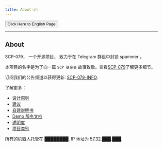 ```yaml
---
title: About-zh
---
```


<link rel="stylesheet" href="/css/chinese.css">
<button onmouseover="PlaySound('totop1')" onmouseout="StopSound('totop1')" onclick="window.location.href = '/about/';" class="en">Click Here to English Page</button>

---

## About

SCP-079， 一个开源项目， 致力于在 Telegram 群组中封锁 spammer 。

本项目的名字是为了向一篇 `SCP 基金会` 故事致敬。查看[SCP-079](http://www.scp-wiki.net/scp-079)了解更多细节。

订阅我们的公告频道以获得更新: [SCP-079-INFO](https://t.me/SCP_079_INFO).

了解更多：

- [设计原则](/principles-zh/)
- [建议](/suggestions-zh/)
- [自建说明书](/how-zh/)
- [Demo 服务文档](/readme/)
- [透明度](/transparency-zh/)
- [项目类别](/classes-zh/)

所有的机器人托管在 ████████. IP 地址为 [57.32.███.███](http://www.scp-wiki.net/scp-614).

<audio src="/audio/page/about.ogg" autoplay></audio>
